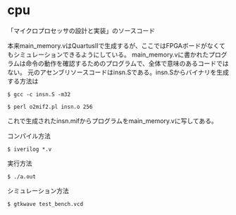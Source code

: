 cpu
===

「マイクロプロセッサの設計と実装」のソースコード

本来main_memory.vはQuartusIIで生成するが、ここではFPGAボードがなくてもシミュレーションできるようにしている。
main_memory.vに書かれたプログラムは命令の動作を確認するためのプログラムで、全体で意味のあるコードではない。
元のアセンブリソースコードはinsn.Sである。insn.Sからバイナリを生成する方法は

	$ gcc -c insn.S -m32

	$ perl o2mif2.pl insn.o 256

これで生成されたinsn.mifからプログラムをmain_memory.vに写してある。

コンパイル方法

	$ iverilog *.v

実行方法

	$ ./a.out

シミュレーション方法

	$ gtkwave test_bench.vcd

